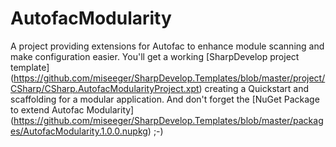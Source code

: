 AutofacModularity
=================

A project providing extensions for Autofac to enhance module scanning and make configuration easier. 
You'll get a working [SharpDevelop project template] (https://github.com/miseeger/SharpDevelop.Templates/blob/master/project/CSharp/CSharp.AutofacModularityProject.xpt)
creating a Quickstart and scaffolding for a modular application. And don't forget the [NuGet Package to extend Autofac Modularity] (https://github.com/miseeger/SharpDevelop.Templates/blob/master/packages/AutofacModularity.1.0.0.nupkg) ;-)

